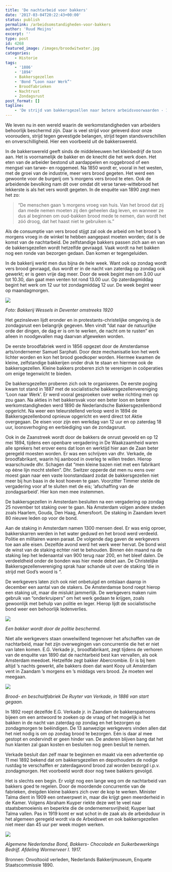 ```yaml
---
title: 'De nachtarbeid voor bakkers'
date: '2017-03-04T20:22:43+00:00'
status: publish
permalink: /arbeidsomstandigheden-voor-bakkers
author: 'Ruud Meijns'
excerpt: ''
type: post
id: 4268
featured_image: /images/broodwitwater.jpg
categories:
    - Historie
tags:
    - '1886'
    - '1894'
    - Bakkersgezellen
    - 'Bond “Loon naar Werk”'
    - Broodfabrieken
    - Nachtrust
    - Zondagsrust
post_format: []
tagline:
    - 'De strijd van bakkersgezellen naar betere arbeidsvoorwaarden - 1894'
---
```

We leven nu in een wereld waarin de werkomstandigheden van arbeiders behoorlijk beschermd zijn. Daar is veel strijd voor geleverd door onze voorouders, strijd tegen gevestigde belangen, strijd tegen standsverschillen en onverschilligheid. Hier een voorbeeld uit de bakkerswereld.

In de bakkerswereld geeft sinds de middeleeuwen het kleinbedrijf de toon aan. Het is voornamelijk de bakker en de knecht die het werk doen. Het eten van de arbeider bestond uit aardappelen en roggebrood of een mengsel van tarwe– en roggemeel. Na 1850 wordt er, vooral in het westen, met de groei van de industrie, meer vers brood gegeten. Het werd een gewoonte voor de burgerij om ’s morgens vers brood te eten. Ook de arbeidende bevolking nam dit over omdat dit verse tarwe-wittebrood het lekkerste is als het vers wordt gegeten. In de enquête van 1890 zegt men het zo:

> “De menschen gaan ’s morgens vroeg van huis. Van het brood dat zij dan mede nemen moeten zij den geheelen dag leven, en wanneer ze dus al beginnen om oud-bakken brood mede te nemen, dan wordt het zóó droog, dat het haast niet te gebruiken is.”

Als de consumptie van vers brood stijgt zal ook de arbeid om het brood ’s morgens vroeg in de winkel te hebben aangepast moeten worden; dat is de komst van de nachtarbeid. De zelfstandige bakkers passen zich aan en van de bakkersgezellen wordt hetzelfde gevraagd. Vaak wordt na het bakken nog een ronde van bezorgen gedaan. Dan komen er tegengeluiden.

In de bakkerij werkt men dus bijna de hele week. Want ook op zondag wordt vers brood gevraagd, dus wordt er in de nacht van zaterdag op zondag ook gewerkt; er is geen vrije dag meer. Door de week begint men om 3.00 uur tot 10.30, dan gaat men venten tot rond 13.00 uur. Op zaterdagmiddag begint het werk om 12 uur tot zondagmiddag 12 uur. De week begint weer op maandagmorgen.

![](/images/Bakkersstaking1920.jpg)

*Foto: Bakkerij Wessels in Deventer omstreeks 1920*

Het gezinsleven lijdt eronder en in protestants-christelijke omgeving is de zondagsrust een belangrijk gegeven. Men vindt “dat naar de natuurlijke orde der dingen, de dag er is om te werken, de nacht om te rusten” en alleen in noodgevallen mag daarvan afgeweken worden.

De eerste broodfabriek werd in 1856 opgezet door de Amsterdamse arts/ondernemer Samuel Sarphati. Door deze mechanisatie kon het werk lichter worden en kon het brood goedkoper worden. Hiermee kwamen de kleine, zelfstandige bakkerijen onder druk te staan en hiermee ook de bakkersgezellen. Kleine bakkers proberen zich te verenigen in coöperaties om enige tegenwicht te bieden.

De bakkersgezellen proberen zich ook te organiseren. De eerste poging kwam tot stand in 1887 met de socialistische bakkersgezellenvereniging ‘Loon naar Werk’. Er werd vooral gesproeken over welke richting men op zou gaan. Na akties in het bakkersvak voor een beter loon en betere werkomstandigheden werd 1890 de Nederlandsche Bakkersgezellenbond opgericht. Na weer een teleurstellend verloop werd in 1894 de Bakkersgezellenbond opnieuw opgericht en werd direct tot Aktie overgegaan. De eisen voor zijn een werkdag van 12 uur en op zaterdag 18 uur, loonsverhoging en eerbiediging van de zondagsrust.

Ook in de Zaanstreek wordt door de bakkers de onrust gevoeld en op 12 mei 1894, tijdens een openbare vergadering in De Waakzaamheid waren alle sprekers het erover eens dat loon en werktijd hier aan de Zaan beter geregeld moesten worden. Er was een schrijven van dhr. Verkade, de broodfabrikant, waarin hij aanbood in overleg te willen treden. Hierop waarschuwde dhr. Schagen dat “men kleine bazen niet met een fabrikant op ééne lijn mocht stellen”. Dhr. Switzer opperde dat men nu eens over moest gaan naar een vaste loonstandaard zodat de bakkersgezellen niet meer bij hun baas in de kost hoeven te gaan. Voorzitter Timmer stelde de vergadering voor af te sluiten met de eis; ‘afschaffing van de zondagsarbeid’. Hier kon men mee instemmen.

De bakkersgezellen in Amsterdam besluiten na een vergadering op zondag 25 november tot staking over te gaan. Na Amsterdam volgen andere steden zoals Haarlem, Gouda, Den Haag, Amersfoort. De staking in Zaandam levert 80 nieuwe leden op voor de bond.

Aan de staking in Amsterdam namen 1300 mensen deel. Er was enig oproer, bakkerskarren werden in het water geduwd en het brood werd verdeeld. Politie en militairen waren paraat. De volgende dag gaven de werkgevers toe aan alle eisen. Dezelfde avond werd het werk weer hervat. De bond wist de winst van de staking echter niet te behouden. Binnen één maand na de staking liep het ledenaantal van 900 terug naar 200, en het bleef dalen. De verdeeldheid onder de bonden was hier mede debet aan. De Christelijke Bakkersgezellenvereniging sprak haar schande uit over de staking ‘die in strijd met God’s woord is “.

De werkgevers laten zich ook niet onbetuigd en ontslaan daarop in december een aantal van de stakers. De Amsterdamse bond roept hierop een staking uit, maar die mislukt jammerlijk. De werkgevers maken ruim gebruik van “onderkruipers” om het werk gedaan te krijgen, zoals gewoonlijk met behulp van politie en leger. Hierop lijdt de socialistische bond weer een behoorlijk ledenverlies.

![](/images/bakkersstaking2.jpg)

*Een bakker wordt door de politie beschermd.*

Niet alle werkgevers staan onwelwillend tegenover het afschaffen van de nachtarbeid, maar het zijn overwegingen van concurrentie die het er niet van laten komen. E.G. Verkade jr., broodfabrikant, zegt tijdens de verhoren van de enquête van 1890 dat de nachtarbeid best kan vervallen, als ook Amsterdam meedoet. Hetzelfde zegt bakker Abercrombie. Er is bij hem altijd ’s nachts gewerkt, alle bakkers doen dat want Kooy uit Amsterdam vent in Zaandam ’s morgens en ’s middags vers brood. Ze moeten wel meegaan.

![](/images/Verkade-werd-opgericht-op-2-mei-1886-als-Stoom-Brood-en-Beschuitfabriek-De-Ruyter.jpg)

*Brood- en beschuitfabriek De Ruyter van Verkade, in 1886 van start gegaan.*

In 1892 roept dezelfde E.G. Verkade jr. in Zaandam de bakkerspatroons bijeen om een antwoord te zoeken op de vraag of het mogelijk is het bakken in de nacht van zaterdag op zondag en het bezorgen op zondagmorgen te beëindigen. De 13 aanwezige werkgevers vinden allen dat het niet nodig is om op zondag brood te bezorgen. Eén is daar al mee gestopt en ondervindt er geen hinder van. De anderen blijven bang dat het hun klanten zal gaan kosten en besluiten nog geen besluit te nemen.

Verkade besluit dan zelf maar te beginnen en maakt via een advertentie op 11 mei 1892 bekend dat om bakkersgezellen en depothouders de nodige rustdag te verschaffen er zaterdagavond brood zal worden bezorgd i.p.v. zondagmorgen. Het voorbeeld wordt door nog twee bakkers gevolgd.

Het is slechts een begin. Er volgt nog een lange weg om de nachtarbeid van bakkers goed te regelen. Door de moordende concurrentie van de fabrieken, dreigden kleine bakkers zich over de kop te werken. Minister Talma dient in 1909 een ontwerpwet in, maar die krijgt geen meerderheid in de Kamer. Volgens Abraham Kuyper riekte deze wet te veel naar staatsbemoeienis en beperkte die de ondernemersvrijheid; Kuyper laat Talma vallen. Pas in 1919 komt er wat schot in de zaak als de arbeidsduur in het algemeen geregeld wordt via de Arbeidswet en ook bakkersgezellen niet meer dan 45 uur per week mogen werken.

![](/images/Algemene-Nederlandse-Bond-Bakkers-Chocolade-en-Suikerbewerkings-Bedrijf.-Afdeling-Wormerveer-I.1917.jpg)

*Algemene Nederlandse Bond, Bakkers- Chocolade en Suikerbewerkings Bedrijf. Afdeling Wormerveer I. 1917.*

Bronnen: Onvoltooid verleden, Nederlands Bakkerijmuseum, Enquete Staatscommissie 1890.